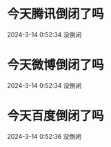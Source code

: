 # 今天腾讯倒闭了吗

2024-3-14 0:52:34 没倒闭

# 今天微博倒闭了吗

2024-3-14 0:52:34 没倒闭

# 今天百度倒闭了吗

2024-3-14 0:52:36 没倒闭

